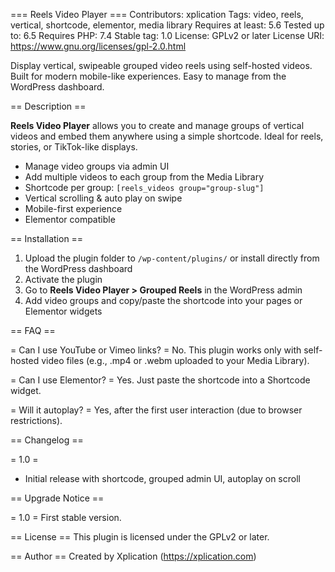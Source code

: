 === Reels Video Player ===
Contributors: xplication
Tags: video, reels, vertical, shortcode, elementor, media library
Requires at least: 5.6
Tested up to: 6.5
Requires PHP: 7.4
Stable tag: 1.0
License: GPLv2 or later
License URI: https://www.gnu.org/licenses/gpl-2.0.html

Display vertical, swipeable grouped video reels using self-hosted videos. Built for modern mobile-like experiences. Easy to manage from the WordPress dashboard.

== Description ==

**Reels Video Player** allows you to create and manage groups of vertical videos and embed them anywhere using a simple shortcode. Ideal for reels, stories, or TikTok-like displays.

- Manage video groups via admin UI
- Add multiple videos to each group from the Media Library
- Shortcode per group: `[reels_videos group="group-slug"]`
- Vertical scrolling & auto play on swipe
- Mobile-first experience
- Elementor compatible

== Installation ==

1. Upload the plugin folder to `/wp-content/plugins/` or install directly from the WordPress dashboard
2. Activate the plugin
3. Go to **Reels Video Player > Grouped Reels** in the WordPress admin
4. Add video groups and copy/paste the shortcode into your pages or Elementor widgets

== FAQ ==

= Can I use YouTube or Vimeo links? =
No. This plugin works only with self-hosted video files (e.g., .mp4 or .webm uploaded to your Media Library).

= Can I use Elementor? =
Yes. Just paste the shortcode into a Shortcode widget.

= Will it autoplay? =
Yes, after the first user interaction (due to browser restrictions).

== Changelog ==

= 1.0 =
* Initial release with shortcode, grouped admin UI, autoplay on scroll

== Upgrade Notice ==

= 1.0 =
First stable version.

== License ==
This plugin is licensed under the GPLv2 or later.

== Author ==
Created by Xplication (https://xplication.com)
